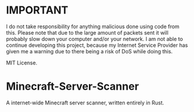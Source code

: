 # IMPORTANT
I do not take responsibility for anything malicious done using code from this.
Please note that due to the large amount of packets sent it will probably slow down your computer
and/or your network.
I am not able to continue developing this project, because my Internet Service Provider
has given me a warning due to there being a risk of DoS while doing this.

MIT License.

# Minecraft-Server-Scanner
A internet-wide Minecraft server scanner, written entirely in Rust.
